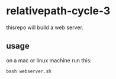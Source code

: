 # relativepath-cycle-3

thisrepo will build a web server.

## usage 
on a mac or linux machine run this: 

`bash webserver.sh`

